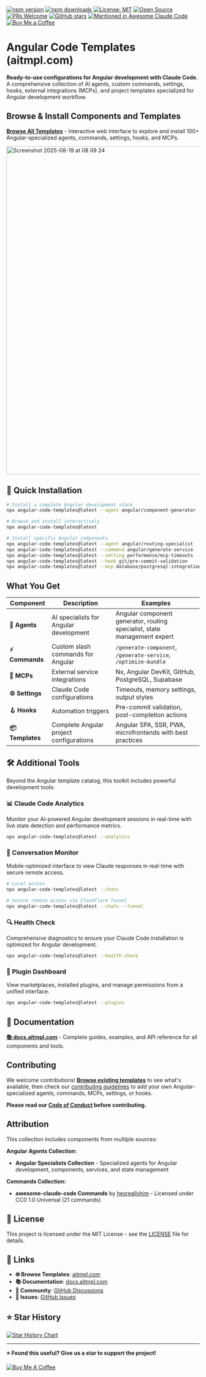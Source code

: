 [![npm version](https://img.shields.io/npm/v/angular-code-templates.svg)](https://www.npmjs.com/package/angular-code-templates)
[![npm downloads](https://img.shields.io/npm/dt/angular-code-templates.svg)](https://www.npmjs.com/package/angular-code-templates)
[![License: MIT](https://img.shields.io/badge/License-MIT-yellow.svg)](https://opensource.org/licenses/MIT)
[![Open Source](https://badges.frapsoft.com/os/v1/open-source.svg?v=103)](https://opensource.org/)
[![PRs Welcome](https://img.shields.io/badge/PRs-welcome-brightgreen.svg)](CONTRIBUTING.md)
[![GitHub stars](https://img.shields.io/github/stars/asepulvedadev/angular-code-templates.svg?style=social&label=Star)](https://github.com/asepulvedadev/angular-code-templates)
[![Mentioned in Awesome Claude Code](https://awesome.re/mentioned-badge-flat.svg)](https://github.com/hesreallyhim/awesome-claude-code)
[![Buy Me a Coffee](https://img.shields.io/badge/☕-Buy%20me%20a%20coffee-ffdd00?style=flat&logo=buy-me-a-coffee)](https://buymeacoffee.com/daniavila)



# Angular Code Templates (aitmpl.com)

**Ready-to-use configurations for Angular development with Claude Code.** A comprehensive collection of AI agents, custom commands, settings, hooks, external integrations (MCPs), and project templates specialized for Angular development workflow.

## Browse & Install Components and Templates

**[Browse All Templates](https://aitmpl.com)** - Interactive web interface to explore and install 100+ Angular-specialized agents, commands, settings, hooks, and MCPs.

<img width="1049" height="855" alt="Screenshot 2025-08-19 at 08 09 24" src="https://github.com/user-attachments/assets/e3617410-9b1c-4731-87b7-a3858800b737" />

## 🚀 Quick Installation

```bash
# Install a complete Angular development stack
npx angular-code-templates@latest --agent angular/component-generator --command angular/generate-module --mcp angular/nx-integration

# Browse and install interactively
npx angular-code-templates@latest

# Install specific Angular components
npx angular-code-templates@latest --agent angular/routing-specialist
npx angular-code-templates@latest --command angular/generate-service
npx angular-code-templates@latest --setting performance/mcp-timeouts
npx angular-code-templates@latest --hook git/pre-commit-validation
npx angular-code-templates@latest --mcp database/postgresql-integration
```

## What You Get

| Component | Description | Examples |
|-----------|-------------|----------|
| **🤖 Agents** | AI specialists for Angular development | Angular component generator, routing specialist, state management expert |
| **⚡ Commands** | Custom slash commands for Angular | `/generate-component`, `/generate-service`, `/optimize-bundle` |
| **🔌 MCPs** | External service integrations | Nx, Angular DevKit, GitHub, PostgreSQL, Supabase |
| **⚙️ Settings** | Claude Code configurations | Timeouts, memory settings, output styles |
| **🪝 Hooks** | Automation triggers | Pre-commit validation, post-completion actions |
| **📦 Templates** | Complete Angular project configurations | Angular SPA, SSR, PWA, microfrontends with best practices |

## 🛠️ Additional Tools

Beyond the Angular template catalog, this toolkit includes powerful development tools:

### 📊 Claude Code Analytics
Monitor your AI-powered Angular development sessions in real-time with live state detection and performance metrics.

```bash
npx angular-code-templates@latest --analytics
```

### 💬 Conversation Monitor
Mobile-optimized interface to view Claude responses in real-time with secure remote access.

```bash
# Local access
npx angular-code-templates@latest --chats

# Secure remote access via Cloudflare Tunnel
npx angular-code-templates@latest --chats --tunnel
```

### 🔍 Health Check
Comprehensive diagnostics to ensure your Claude Code installation is optimized for Angular development.

```bash
npx angular-code-templates@latest --health-check
```

### 🔌 Plugin Dashboard
View marketplaces, installed plugins, and manage permissions from a unified interface.

```bash
npx angular-code-templates@latest --plugins
```

## 📖 Documentation

**[📚 docs.aitmpl.com](https://docs.aitmpl.com/)** - Complete guides, examples, and API reference for all components and tools.

## Contributing

We welcome contributions! **[Browse existing templates](https://aitmpl.com)** to see what's available, then check our [contributing guidelines](CONTRIBUTING.md) to add your own Angular-specialized agents, commands, MCPs, settings, or hooks.

**Please read our [Code of Conduct](CODE_OF_CONDUCT.md) before contributing.**

## Attribution

This collection includes components from multiple sources:

**Angular Agents Collection:**
- **Angular Specialists Collection** - Specialized agents for Angular development, components, services, and state management

**Commands Collection:**
- **awesome-claude-code Commands** by [hesreallyhim](https://github.com/hesreallyhim/awesome-claude-code) - Licensed under CC0 1.0 Universal (21 commands)

## 📄 License

This project is licensed under the MIT License - see the [LICENSE](LICENSE) file for details.

## 🔗 Links

- **🌐 Browse Templates**: [aitmpl.com](https://aitmpl.com)
- **📚 Documentation**: [docs.aitmpl.com](https://docs.aitmpl.com)
- **💬 Community**: [GitHub Discussions](https://github.com/asepulvedadev/angular-code-templates/discussions)
- **🐛 Issues**: [GitHub Issues](https://github.com/asepulvedadev/angular-code-templates/issues)

## ⭐ Star History

<a href="https://star-history.com/#asepulvedadev/angular-code-templates&Date">
  <picture>
    <source media="(prefers-color-scheme: dark)" srcset="https://api.star-history.com/svg?repos=asepulvedadev/angular-code-templates&type=Date&theme=dark" />
    <source media="(prefers-color-scheme: light)" srcset="https://api.star-history.com/svg?repos=asepulvedadev/angular-code-templates&type=Date" />
    <img alt="Star History Chart" src="https://api.star-history.com/svg?repos=asepulvedadev/angular-code-templates&type=Date" />
  </picture>
</a>

---

**⭐ Found this useful? Give us a star to support the project!**

[![Buy Me A Coffee](https://img.buymeacoffee.com/button-api/?text=Buy%20me%20a%20coffee&slug=daniavila&button_colour=FFDD00&font_colour=000000&font_family=Cookie&outline_colour=000000&coffee_colour=ffffff)](https://buymeacoffee.com/daniavila)
